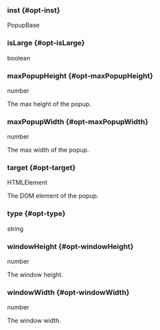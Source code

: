### inst {#opt-inst}

PopupBase


### isLarge {#opt-isLarge}

boolean


### maxPopupHeight {#opt-maxPopupHeight}

number

The max height of the popup.
### maxPopupWidth {#opt-maxPopupWidth}

number

The max width of the popup.
### target {#opt-target}

HTMLElement

The DOM element of the popup.
### type {#opt-type}

string


### windowHeight {#opt-windowHeight}

number

The window height.
### windowWidth {#opt-windowWidth}

number

The window width.